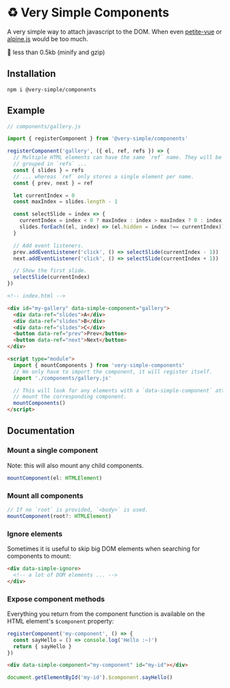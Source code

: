 # ♻️ Very Simple Components

A very simple way to attach javascript to the DOM. When even [petite-vue](https://github.com/vuejs/petite-vue) or [alpine.js](https://github.com/alpinejs/alpine/) would be too much.

💾 less than 0.5kb (minify and gzip)

## Installation

```
npm i @very-simple/components
```

## Example

```js
// components/gallery.js

import { registerComponent } from '@very-simple/components'

registerComponent('gallery', ({ el, ref, refs }) => {
  // Multiple HTML elements can have the same `ref` name. They will be
  // grouped in `refs` ...
  const { slides } = refs
  // ... whereas `ref` only stores a single element per name.
  const { prev, next } = ref

  let currentIndex = 0
  const maxIndex = slides.length - 1

  const selectSlide = index => {
    currentIndex = index < 0 ? maxIndex : index > maxIndex ? 0 : index
    slides.forEach((el, index) => (el.hidden = index !== currentIndex))
  }

  // Add event listeners.
  prev.addEventListener('click', () => selectSlide(currentIndex - 1))
  next.addEventListener('click', () => selectSlide(currentIndex + 1))

  // Show the first slide.
  selectSlide(currentIndex)
})
```

```html
<!-- index.html -->

<div id="my-gallery" data-simple-component="gallery">
  <div data-ref="slides">A</div>
  <div data-ref="slides">B</div>
  <div data-ref="slides">C</div>
  <button data-ref="prev">Prev</button>
  <button data-ref="next">Next</button>
</div>

<script type="module">
  import { mountComponents } from 'very-simple-components'
  // We only have to import the component, it will register itself.
  import './components/gallery.js'

  // This will look for any elements with a `data-simple-component` attribute and
  // mount the corresponding component.
  mountComponents()
</script>
```

## Documentation

### Mount a single component

Note: this will also mount any child components.

```ts
mountComponent(el: HTMLElement)
```

### Mount all components

```ts
// If no `root` is provided, `<body>` is used.
mountComponent(root?: HTMLElement)
```

### Ignore elements

Sometimes it is useful to skip big DOM elements when searching for components
to mount:

```html
<div data-simple-ignore>
  <!-- a lot of DOM elements ... -->
</div>
```

### Expose component methods

Everything you return from the component function is available on the HTML
element's `$component` property:

```js
registerComponent('my-component', () => {
  const sayHello = () => console.log('Hello :~)')
  return { sayHello }
})
```

```html
<div data-simple-component="my-component" id="my-id"></div>
```

```js
document.getElementById('my-id').$component.sayHello()
```
